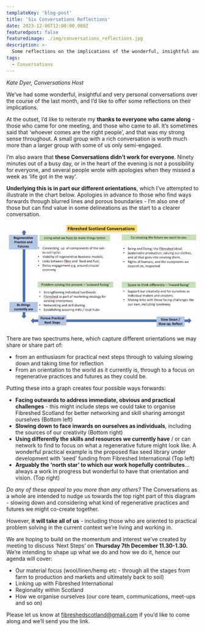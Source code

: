 ```yaml
---
templateKey: 'blog-post'
title: 'Six Conversations Reflections'
date: 2023-12-06T12:00:00.000Z
featuredpost: false
featuredimage: ./img/conversations_reflections.jpg
description: >-
  Some reflections on the implications of the wonderful, insightful and very personal conversations we have had over the last 6 weeks.
tags:
  - Conversations
---
```

_Kate Dyer, Conversations Host_

We’ve had some wonderful, insightful and very personal conversations over the course of the last month, and I’d like to offer some reflections on their implications.  

At the outset, I’d like to reiterate my **thanks to everyone who came along** - those who came for one meeting, and those who came to all.  It’s sometimes said that ‘whoever comes are the right people’, and that was my strong sense throughout.  A small group with a rich conversation is worth much more than a larger group with some of us only semi-engaged. 

I’m also aware that **these Conversations didn’t work for everyone**.  Ninety minutes out of a busy day, or in the heart of the evening is not a possibility for everyone, and several people wrote with apologies when they missed a week as ‘life got in the way’. 

**Underlying this is in part our different orientations**, which I’ve attempted to illustrate in the chart below.  Apologies in advance to those who find ways forwards through blurred lines and porous boundaries - I’m also one of those but can find value in some delineations as the start to a clearer conversation. 

![alt_text](img/six_conv_cycle.png "Six Conversations")


There are two spectrums here, which capture different orientations we may share or share part of: 



* from an enthusiasm for practical next steps through to valuing slowing down and taking time for reflection
* From an orientation to the world as it currently is, through to a focus on regenerative practices and futures as they could be. 

Putting these into a graph creates four possible ways forwards: 

* **Facing outwards to address immediate, obvious and practical challenges** - this might include steps we could take to organise Fibreshed Scotland for better networking and skill sharing amongst ourselves (Bottom left)
* **Slowing down to face inwards on ourselves as individuals**, including the sources of our creativity (Bottom right)
* **Using differently the skills and resources we currently have** / or can network to find to focus on what a regenerative future might look like. A wonderful practical example is the proposed flax seed library under development with ‘seed’ funding from Fibreshed International (Top left)
* **Arguably the ‘north star’ to which our work hopefully contributes**… always a work in progress but wonderful to have that orientation and vision. (Top right)

_Do any of these appeal to you more than any others?_ The Conversations as a whole are intended to nudge us towards the top right part of this diagram - slowing down and considering what kind of regenerative practices and futures we might co-create together.  

However, **it will take all of us** - including those who are oriented to practical problem solving in the current context we’re living and working in. 

We are hoping to build on the momentum and interest we’ve created by meeting to discuss ‘Next Steps’ on **Thursday 7th December 11.30-1.30.** We’re intending to shape up what we do and how we do it, hence our agenda will cover:


* Our material focus (wool/linen/hemp etc - through all the stages from farm to production and markets and ultimately back to soil)
* Linking up with Fibreshed International
* Regionality within Scotland
* How we organise ourselves (our core team, communications, meet-ups and so on) 

Please let us know at <span style="text-decoration:underline;">fibreshedscotland@gmail.com</span> if you’d like to come along and we’ll send you the link. 
